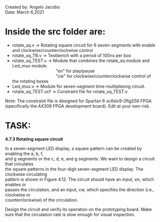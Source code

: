 Created by: Angelo Jacobo  
Date: March 6,2021  

# Inside the src folder are:  
* rotate_sq.v -> Rotating square circuit for 6 seven-segments with enable and clockwise/counterclockwise control  
* rotate_sq_TB.v -> Testbench with a period of 100ns per box  
* rotate_sq_TEST.v -> Module that combines the rotate_sq module and Led_mux module.   
&emsp;&emsp;&emsp;&emsp;&emsp;&emsp;&emsp;&emsp;&emsp;&emsp; "en" for play/pause  
&emsp;&emsp;&emsp;&emsp;&emsp;&emsp;&emsp;&emsp;&emsp;&emsp; "cw" for clockwise/counterclockwise control of the rotating boxes  
* Led_mux.v -> Module for seven-segment time-multiplexing circuit.  
* rotate_sq_TEST.ucf -> Constraint file for rotate_sq_TEST.v  

Note: The constraint file is designed for Spartan 6 xc6slx9-2ftg256 FPGA (specifically the AX309 FPGA development board). Edit at your own risk.  

# TASK:
**4.7.3 Rotating square circuit**

In a seven-segment LED display, a square pattern can be created by enabling the a, b, f,  
and g segments or the c, d, e, and g segments. We want to design a circuit that circulates  
the square patterns in the four-digit seven-segment LED display. The clockwise circulating  
pattern is shown in Figure 4.12. The circuit should have an input, en, which enables or  
pauses the circulation, and an input, cw, which specifies the direction (i.e., clockwise or  
counterclockwise) of the circulation.  

Design the circuit and verify its operation on the prototyping board. Make sure that the
circulation rate is slow enough for visual inspection.   
